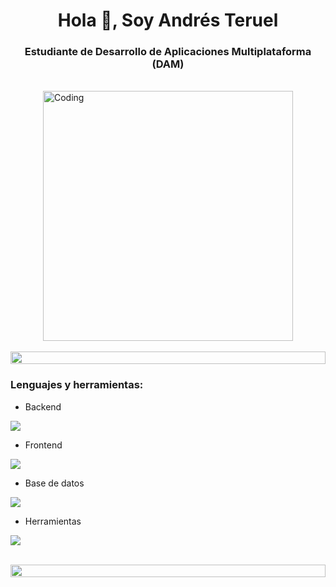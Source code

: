 <h1 align="center">Hola 👋, Soy Andrés Teruel</h1>
<h3 align="center">Estudiante de Desarrollo de Aplicaciones Multiplataforma (DAM)</h3>

<br>

<img alt="Coding" width="400" src="https://user-images.githubusercontent.com/74038190/229223263-cf2e4b07-2615-4f87-9c38-e37600f8381a.gif" style="display:block; margin:auto; aling:center">

<br>

<img src="https://i.imgur.com/dBaSKWF.gif" height="20" width="100%">

<h3 align="left">Lenguajes y herramientas:</h3>

- Backend
<p align="left">
    <img src="https://skillicons.dev/icons?i=php,java,py,spring" />
</p>

- Frontend
<p align="left">
    <img src="https://skillicons.dev/icons?i=ts,js,react,nextjs" />
</p>

- Base de datos
<p align="left">
    <img src="https://skillicons.dev/icons?i=mongodb,mysql" />
</p>

- Herramientas
<p align="left">
    <img src="https://skillicons.dev/icons?i=git,github,docker,vscode,postman,linux" />
</p>

<br/>

<img src="https://i.imgur.com/dBaSKWF.gif" height="20" width="100%">
